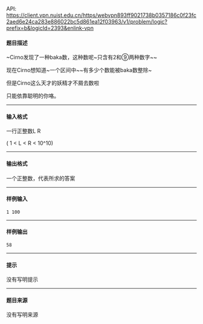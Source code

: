 API: https://client.vpn.nuist.edu.cn/https/webvpn893ff9021738b0357186c0f23fc2aed6e24ca283e886022bc5d861ea12f03963/v1/problem/logic?prefix=b&logicId=2393&enlink-vpn

#### 题目描述

~Cirno发现了一种baka数，这种数呢~只含有2和⑨两种数字~~

现在Cirno想知道~一个区间中~~有多少个数能被baka数整除~

但是Cirno这么天才的妖精才不屑去数啦

只能依靠聪明的你咯。

---

#### 输入格式

一行正整数L R

( 1 < L < R < 10^10)

---

#### 输出格式

一个正整数，代表所求的答案

---

#### 样例输入
```
1 100

```

---

#### 样例输出
```
58
```

---

#### 提示

没有写明提示

---

#### 题目来源

没有写明来源